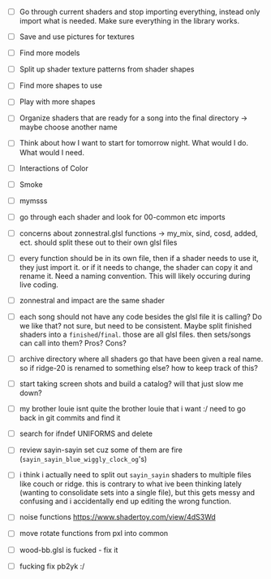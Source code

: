 - [ ] Go through current shaders and stop importing everything, instead only import what is needed. Make sure everything in the library works.
- [ ] Save and use pictures for textures
- [ ] Find more models
- [ ] Split up shader texture patterns from shader shapes
- [ ] Find more shapes to use
- [ ] Play with more shapes
- [ ] Organize shaders that are ready for a song into the final directory -> maybe choose another name
- [ ] Think about how I want to start for tomorrow night. What would I do. What would I need.
- [ ] Interactions of Color
- [ ] Smoke
- [ ] mymsss
- [ ] go through each shader and look for 00-common etc imports

- [ ] concerns about zonnestral.glsl functions -> my_mix, sind, cosd, added, ect. should split these out to their own glsl files
- [ ] every function should be in its own file, then if a shader needs to use it, they just import it. or if it needs to change, the shader can copy it and rename it. Need a naming convention. This will likely occuring during live coding.

- [ ] zonnestral and impact are the same shader
- [ ] each song should not have any code besides the glsl file it is calling? Do we like that? not sure, but need to be consistent.  Maybe split finished shaders into a `finished`/`final`. those are all glsl files. then sets/songs can call into them? Pros? Cons?
- [ ] archive directory where all shaders go that have been given a real name. so if ridge-20 is renamed to something else? how to keep track of this?
- [ ] start taking screen shots and build a catalog? will that just slow me down? 
- [ ] my brother louie isnt quite the brother louie that i want :/ need to go back in git commits and find it

- [ ] search for ifndef UNIFORMS and delete
- [ ] review sayin-sayin set cuz some of them are fire (`sayin_sayin_blue_wiggly_clock_og`'s)
- [ ] i think i actually need to split out `sayin_sayin` shaders to multiple files like couch or ridge. this is contrary to what ive been thinking lately (wanting to consolidate sets into a single file), but this gets messy and confusing and i accidentally end up editing the wrong function.


- [ ] noise functions https://www.shadertoy.com/view/4dS3Wd
- [ ] move rotate functions from pxl into common
- [ ] wood-bb.glsl is fucked - fix it
- [ ] fucking fix pb2yk :/
